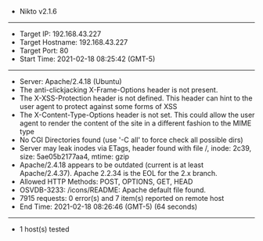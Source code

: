 - Nikto v2.1.6
---------------------------------------------------------------------------
+ Target IP:          192.168.43.227
+ Target Hostname:    192.168.43.227
+ Target Port:        80
+ Start Time:         2021-02-18 08:25:42 (GMT-5)
---------------------------------------------------------------------------
+ Server: Apache/2.4.18 (Ubuntu)
+ The anti-clickjacking X-Frame-Options header is not present.
+ The X-XSS-Protection header is not defined. This header can hint to the user agent to protect against some forms of XSS
+ The X-Content-Type-Options header is not set. This could allow the user agent to render the content of the site in a different fashion to the MIME type
+ No CGI Directories found (use '-C all' to force check all possible dirs)
+ Server may leak inodes via ETags, header found with file /, inode: 2c39, size: 5ae05b2177aa4, mtime: gzip
+ Apache/2.4.18 appears to be outdated (current is at least Apache/2.4.37). Apache 2.2.34 is the EOL for the 2.x branch.
+ Allowed HTTP Methods: POST, OPTIONS, GET, HEAD 
+ OSVDB-3233: /icons/README: Apache default file found.
+ 7915 requests: 0 error(s) and 7 item(s) reported on remote host
+ End Time:           2021-02-18 08:26:46 (GMT-5) (64 seconds)
---------------------------------------------------------------------------
+ 1 host(s) tested
